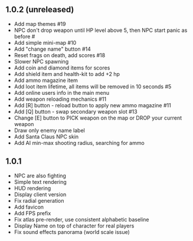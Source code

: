 ## 1.0.2 (unreleased)
- Add map themes #19
- NPC don't drop weapon until HP level above 5, then NPC start panic as before #
- Add simple mini-map #10
- Add "change name" button #14
- Reset frags on death, add scores #18
- Slower NPC spawning
- Add coin and diamond items for scores
- Add shield item and health-kit to add +2 hp
- Add ammo magazine item
- Add loot item lifetime, all items will be removed in 10 seconds #5
- Add online users info in the main menu
- Add weapon reloading mechanics #11
- Add [R] button - reload button to apply new ammo magazine #11
- Add [Q] button - swap secondary weapon slot #13
- Change [E] button to PICK weapon on the map or DROP your current weapon
- Draw only enemy name label
- Add Santa Claus NPC skin
- Add AI min-max shooting radius, searching for ammo

## 1.0.1
- NPC are also fighting
- Simple text rendering
- HUD rendering
- Display client version
- Fix radial generation
- Add favicon
- Add FPS prefix
- Fix atlas pre-render, use consistent alphabetic baseline
- Display Name on top of character for real players
- Fix sound effects panorama (world scale issue)
